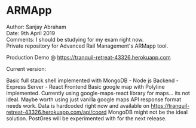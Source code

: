 # ARMApp

Author: Sanjay Abraham <br>
Date: 9th April 2019 <br>
Comments: I should be studying for my exam right now. <br>
Private repository for Advanced Rail Management's ARMapp tool. <br>

Production Demo @ https://tranquil-retreat-43326.herokuapp.com

Current version:

Basic full stack shell implemented with MongoDB - Node js Backend - Express Server - React Frontend
Basic google map with Polyline implemented. Currently using google-maps-react library for maps... its not ideal. Maybe worth using just vanilla google maps
API response format needs work. Data is hardcoded right now and available on https://tranquil-retreat-43326.herokuapp.com/api/coord
MongoDB might not be the ideal solution. PostGres will be experimented with for the next release.
